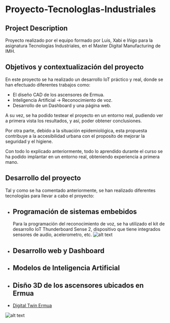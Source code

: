 # Proyecto-TecnologIas-Industriales
## Project Description

Proyecto realizado por el equipo formado por Luis, Xabi e Iñigo para la asignatura Tecnologias Industriales, en el Master Digital Manufacturing de IMH.

## Objetivos y contextualización del proyecto

En este proyecto se ha realizado un desarrollo IoT práctico y real, donde se han efectuado diferentes trabajos como:
* El diseño CAD de los ascensores de Ermua.
* Inteligencia Artificial → Reconocimiento de voz.
* Desarrollo de un Dashboard y una página web.

A su vez, se ha podido testear el proyecto en un entorno real, pudiendo ver a primera vista los resultados, y así, poder obtener conclusiones.

Por otra parte, debido a la situación epidemiológica, esta propuesta contribuye a la accesibilidad urbana con el proposito de mejorar la seguridad y el higiene.

Con todo lo explicado anteriormente, todo lo aprendido durante el curso se ha podido implantar en un entorno real, obteniendo experiencia a primera mano.


## Desarrollo del proyecto

Tal y como se ha comentado anteriormente, se han realizado diferentes tecnologías para llevar a cabo el proyecto:

* ## Programación de sistemas embebidos
     Para la programación del reconocimiento de voz, se ha utilizado el kit de desarrollo IoT              Thunderboard Sense 2, dispositivo que tiene integrados sensores de audio, acelerometro, etc.
     ![alt text](https://www.mouser.es/images/marketingid/2017/img/138687663_Silicon-Labs_Thunderboard-Sense-2-IoT-Development-Starter-Kit.png "thunderboard") 
* ## Desarrollo web y Dashboard
* ## Modelos de Inteligencia Artificial
* ## Disño 3D de los ascensores ubicados en Ermua


* [Digital Twin Ermua](https://ermuaio.carrd.co/)

![alt text](https://media.sketchfab.com/models/b91a3d6e2c444c1ba614a728edb0df41/thumbnails/e44037a8d72148668696ff01ddb1740a/72618b91a8514aac82e9f8a304dcfd3c.jpeg "full-slider")
